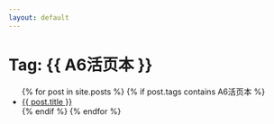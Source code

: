 ```yaml
---
layout: default
---
```


<h1>Tag: {{ A6活页本 }}</h1>

<ul>
{% for post in site.posts %}
  {% if post.tags contains A6活页本 %}
    <li>
      <a href="{{ post.url }}">{{ post.title }}</a>
    </li>
  {% endif %}
{% endfor %}
</ul>